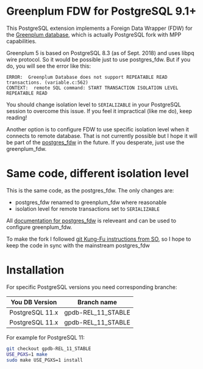  Greenplum FDW for PostgreSQL 9.1+
==============================

This PostgreSQL extension implements a Foreign Data Wrapper (FDW) for
the [Greenplum database](https://greenplum.org/), which is actually PostgreSQL fork with MPP capabilities.

Greenplum 5 is based on PostgreSQL 8.3 (as of Sept. 2018) and uses libpq wire protocol. So it would be possible just to use postgres_fdw.
But if you do, you will see the error like this:

```
ERROR:  Greenplum Database does not support REPEATABLE READ transactions. (variable.c:562)
CONTEXT:  remote SQL command: START TRANSACTION ISOLATION LEVEL REPEATABLE READ
```

You should change isolation level to `SERIALIZABLE` in your PostgreSQL session to overcome this issue. If you feel it impractical (like me do), keep reading!

Another option is to configure FDW to use specific isolation level when it connects to remote database. That is not currently possible but I hope it will be part of the [postgres_fdw](https://github.com/postgres/postgres/tree/master/contrib/postgres_fdw) in the future. If you desperate, just use the greenplum_fdw.

 Same code, different isolation level
==============================

This is the same code, as the postgres_fdw. The only changes are:

 * postgres_fdw renamed to greenplum_fdw where reasonable
 * isolation level for remote transactions set to `SERIALIZABLE`

All [documentation for postgres_fdw](https://www.postgresql.org/docs/current/static/postgres-fdw.html) is releveant and can be used to configure greenplum_fdw.

To make the fork I followed [git Kung-Fu instructions from SO](https://stackoverflow.com/questions/24577084/forking-a-sub-directory-of-a-repository-on-github-and-making-it-part-of-my-own-r), so I hope to keep the code in sync with the mainstream postgres_fdw

 Installation
==============================

For specific PostgreSQL versions you need corresponding branche:

| You DB Version  | Branch name        |
|-----------------|--------------------|
| PostgreSQL 11.x | gpdb-REL_11_STABLE |
| PostgreSQL 11.x | gpdb-REL_11_STABLE |

For example for PostgreSQL 11:

```sh
git checkout gpdb-REL_11_STABLE
USE_PGXS=1 make
sudo make USE_PGXS=1 install
```
